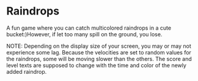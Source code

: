 Raindrops
=========

A fun game where you can catch multicolored raindrops in a cute bucket:)However, if let too many spill on the ground, you lose.

NOTE: Depending on the display size of your screen, you may or may not experience some lag. Because the velocities are set to random values for the raindrops, some will be moving slower than the others. The score and level texts are supposed to change with the time and color of the newly added raindrop.
